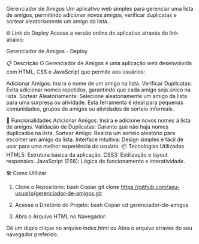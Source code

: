 Gerenciador de Amigos
Um aplicativo web simples para gerenciar uma lista de amigos, permitindo adicionar novos amigos, verificar duplicatas e sortear aleatoriamente um amigo da lista.

🌐 Link do Deploy
Acesse a versão online do aplicativo através do link abaixo:

Gerenciador de Amigos - Deploy

📋 Descrição
O Gerenciador de Amigos é uma aplicação web desenvolvida com HTML, CSS e JavaScript que permite aos usuários:

Adicionar Amigos: Insira o nome de um amigo na lista.
Verificar Duplicatas: Evita adicionar nomes repetidos, garantindo que cada amigo seja único na lista.
Sortear Aleatoriamente: Selecione aleatoriamente um amigo da lista para uma surpresa ou atividade.
Esta ferramenta é ideal para pequenas comunidades, grupos de amigos ou atividades de sorteio informais.

🚀 Funcionalidades
Adicionar Amigos: Insira e adicione novos nomes à lista de amigos.
Validação de Duplicatas: Garante que não haja nomes duplicados na lista.
Sortear Amigo: Realiza um sorteio aleatório para escolher um amigo da lista.
Interface Intuitiva: Design simples e fácil de usar para uma melhor experiência do usuário.
📦 Tecnologias Utilizadas
HTML5: Estrutura básica da aplicação.
CSS3: Estilização e layout responsivo.
JavaScript (ES6): Lógica de funcionamento e interatividade.

🛠️ Como Utilizar

1. Clone o Repositório:
bash
Copiar
git clone https://github.com/seu-usuario/gerenciador-de-amigos.git

2. Acesse o Diretório do Projeto:
bash
Copiar
cd gerenciador-de-amigos

3. Abra o Arquivo HTML no Navegador:

Dê um duplo clique no arquivo index.html ou
Abra o arquivo através do seu navegador preferido.
